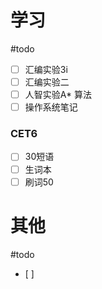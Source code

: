 # 学习
#todo
- [ ] 汇编实验3i
- [ ] 汇编实验二
- [ ] 人智实验A* 算法
- [ ] 操作系统笔记
### CET6
- [ ] 30短语
- [ ] 生词本
- [ ] 刷词50

# 其他
#todo 
- [ ] 
